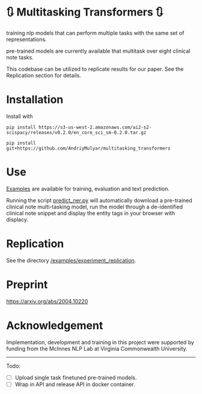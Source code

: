 # :arrows_clockwise: Multitasking Transformers :arrows_clockwise:
training nlp models that can perform multiple tasks with the same set of representations.

pre-trained models are currently available that multitask over eight clinical note tasks.

This codebase can be utilized to replicate results for our paper. See the Replication section
for details.
# Installation

Install with

```
pip install https://s3-us-west-2.amazonaws.com/ai2-s2-scispacy/releases/v0.2.0/en_core_sci_sm-0.2.0.tar.gz
```
```
pip install git+https://github.com/AndriyMulyar/multitasking_transformers
```

# Use
[Examples](/examples) are available for training, evaluation and text prediction.

Running the script [predict_ner.py](/examples/predict_ner.py) will automatically
download a pre-trained clinical note multi-tasking model, run the model through a de-identified
clinical note snippet and display the entity tags in your browser with displacy.

# Replication
See the directory [/examples/experiment_replication](/examples/experiment_replication).

# Preprint
https://arxiv.org/abs/2004.10220

# Acknowledgement
Implementation, development and training in this project were supported by funding from the McInnes NLP Lab at Virginia Commonwealth University.


-------------
Todo:
- [ ] Upload single task finetuned pre-trained models.
- [ ] Wrap in API and release API in docker container.
